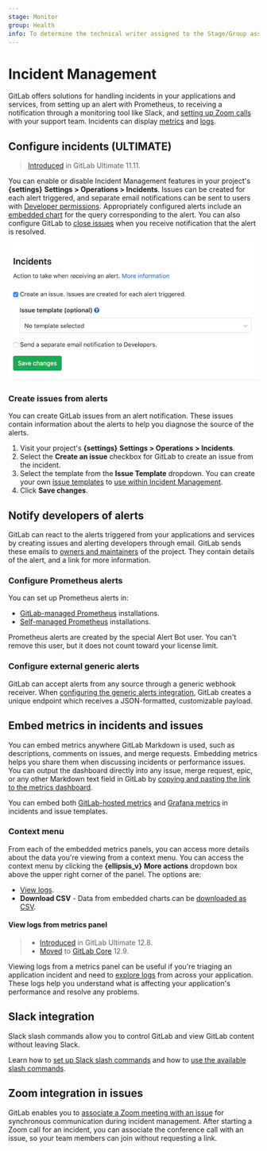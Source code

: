 ```yaml
---
stage: Monitor
group: Health
info: To determine the technical writer assigned to the Stage/Group associated with this page, see https://about.gitlab.com/handbook/engineering/ux/technical-writing/#designated-technical-writers
---
```


# Incident Management

GitLab offers solutions for handling incidents in your applications and services,
from setting up an alert with Prometheus, to receiving a notification through a
monitoring tool like Slack, and [setting up Zoom calls](#zoom-integration-in-issues) with your
support team. Incidents can display [metrics](#embed-metrics-in-incidents-and-issues)
and [logs](#view-logs-from-metrics-panel).

## Configure incidents **(ULTIMATE)**

> [Introduced](https://gitlab.com/gitlab-org/gitlab/issues/4925) in GitLab Ultimate 11.11.

You can enable or disable Incident Management features in your project's
**{settings}** **Settings > Operations > Incidents**. Issues can be created for
each alert triggered, and separate email notifications can be sent to users with
[Developer permissions](../permissions.md). Appropriately configured alerts include an
[embedded chart](../project/integrations/prometheus.md#embedding-metrics-based-on-alerts-in-incident-issues)
for the query corresponding to the alert. You can also configure GitLab to
[close issues](../project/integrations/prometheus.md#taking-action-on-incidents-ultimate)
when you receive notification that the alert is resolved.

![Incident Management Settings](img/incident_management_settings.png)

### Create issues from alerts

You can create GitLab issues from an alert notification. These issues contain
information about the alerts to help you diagnose the source of the alerts.

1. Visit your project's **{settings}** **Settings > Operations > Incidents**.
1. Select the **Create an issue** checkbox for GitLab to create an issue from
   the incident.
1. Select the template from the **Issue Template** dropdown.
   You can create your own [issue templates](../project/description_templates.md#creating-issue-templates)
   to [use within Incident Management](../project/integrations/prometheus.md#taking-action-on-incidents-ultimate).
1. Click **Save changes**.

## Notify developers of alerts

GitLab can react to the alerts triggered from your applications and services
by creating issues and alerting developers through email. GitLab sends these emails
to [owners and maintainers](../permissions.md) of the project. They contain details
of the alert, and a link for more information.

### Configure Prometheus alerts

You can set up Prometheus alerts in:

- [GitLab-managed Prometheus](../project/integrations/prometheus.md#setting-up-alerts-for-prometheus-metrics) installations.
- [Self-managed Prometheus](../project/integrations/prometheus.md#external-prometheus-instances) installations.

Prometheus alerts are created by the special Alert Bot user. You can't remove this
user, but it does not count toward your license limit.

### Configure external generic alerts

GitLab can accept alerts from any source through a generic webhook receiver. When
[configuring the generic alerts integration](../project/integrations/generic_alerts.md),
GitLab creates a unique endpoint which receives a JSON-formatted, customizable payload.

## Embed metrics in incidents and issues

You can embed metrics anywhere GitLab Markdown is used, such as descriptions,
comments on issues, and merge requests. Embedding metrics helps you share them
when discussing incidents or performance issues. You can output the dashboard directly
into any issue, merge request, epic, or any other Markdown text field in GitLab
by [copying and pasting the link to the metrics dashboard](../project/integrations/prometheus.md#embedding-gitlab-managed-kubernetes-metrics).

You can embed both
[GitLab-hosted metrics](../project/integrations/prometheus.md#embedding-metric-charts-within-gitlab-flavored-markdown) and
[Grafana metrics](../project/integrations/prometheus.md#embedding-grafana-charts)
in incidents and issue templates.

### Context menu

From each of the embedded metrics panels, you can access more details
about the data you're viewing from a context menu. You can access the context menu
by clicking the **{ellipsis_v}** **More actions** dropdown box above the
upper right corner of the panel. The options are:

- [View logs](#view-logs-from-metrics-panel).
- **Download CSV** - Data from embedded charts can be
  [downloaded as CSV](../project/integrations/prometheus.md#downloading-data-as-csv).

#### View logs from metrics panel

> - [Introduced](https://gitlab.com/gitlab-org/gitlab/issues/201846) in GitLab Ultimate 12.8.
> - [Moved](https://gitlab.com/gitlab-org/gitlab/-/merge_requests/25455) to [GitLab Core](https://about.gitlab.com/pricing/) 12.9.

Viewing logs from a metrics panel can be useful if you're triaging an application
incident and need to [explore logs](../project/integrations/prometheus.md#view-logs-ultimate)
from across your application. These logs help you understand what is affecting
your application's performance and resolve any problems.

## Slack integration

Slack slash commands allow you to control GitLab and view GitLab content without leaving Slack.

Learn how to [set up Slack slash commands](../project/integrations/slack_slash_commands.md)
and how to [use the available slash commands](../../integration/slash_commands.md).

## Zoom integration in issues

GitLab enables you to [associate a Zoom meeting with an issue](../project/issues/associate_zoom_meeting.md)
for synchronous communication during incident management. After starting a Zoom
call for an incident, you can associate the conference call with an issue, so your
team members can join without requesting a link.
